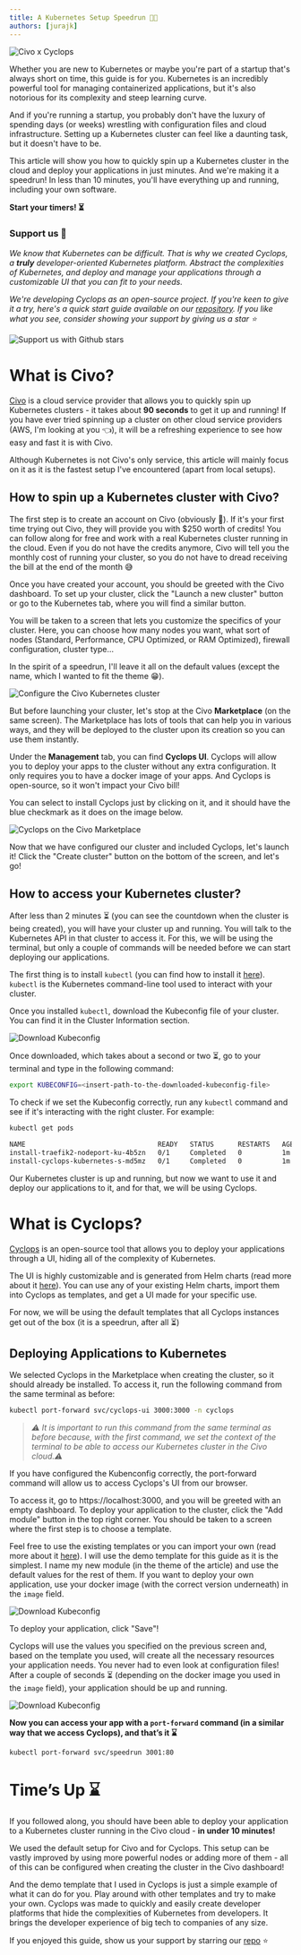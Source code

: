 ```yaml
---
title: A Kubernetes Setup Speedrun 🏃💨
authors: [jurajk]
---
```


![Civo x Cyclops](../../static/img/2024-09-17-civo-x-cyclops/cover.jpeg)

Whether you are new to Kubernetes or maybe you're part of a startup that's always short on time, this guide is for you. Kubernetes is an incredibly powerful tool for managing containerized applications, but it's also notorious for its complexity and steep learning curve.

And if you're running a startup, you probably don't have the luxury of spending days (or weeks) wrestling with configuration files and cloud infrastructure. Setting up a Kubernetes cluster can feel like a daunting task, but it doesn't have to be.

This article will show you how to quickly spin up a Kubernetes cluster in the cloud and deploy your applications in just minutes. And we're making it a speedrun! In less than 10 minutes, you'll have everything up and running, including your own software.

**Start your timers! ⏳**

### Support us 🙏

*We know that Kubernetes can be difficult. That is why we created Cyclops, a **truly** developer-oriented Kubernetes platform. Abstract the complexities of Kubernetes, and deploy and manage your applications through a customizable UI that you can fit to your needs.*

*We're developing Cyclops as an open-source project. If you're keen to give it a try, here's a quick start guide available on our [repository](https://github.com/cyclops-ui/cyclops). If you like what you see, consider showing your support by giving us a star ⭐*

![Support us with Github stars](../../static/img/github-stars.gif)

# What is Civo?

[Civo](https://www.civo.com/) is a cloud service provider that allows you to quickly spin up Kubernetes clusters - it takes about **90 seconds** to get it up and running! If you have ever tried spinning up a cluster on other cloud service providers (AWS, I'm looking at you 👈), it will be a refreshing experience to see how easy and fast it is with Civo.

Although Kubernetes is not Civo's only service, this article will mainly focus on it as it is the fastest setup I've encountered (apart from local setups).

## How to spin up a Kubernetes cluster with Civo?

The first step is to create an account on Civo (obviously 🫴). If it's your first time trying out Civo, they will provide you with $250 worth of credits! You can follow along for free and work with a real Kubernetes cluster running in the cloud. Even if you do not have the credits anymore, Civo will tell you the monthly cost of running your cluster, so you do not have to dread receiving the bill at the end of the month 😅

Once you have created your account, you should be greeted with the Civo dashboard. To set up your cluster, click the "Launch a new cluster" button or go to the Kubernetes tab, where you will find a similar button.

You will be taken to a screen that lets you customize the specifics of your cluster. Here, you can choose how many nodes you want, what sort of nodes (Standard, Performance, CPU Optimized, or RAM Optimized), firewall configuration, cluster type…

In the spirit of a speedrun, I'll leave it all on the default values (except the name, which I wanted to fit the theme 😁).

![Configure the Civo Kubernetes cluster](../../static/img/2024-09-17-civo-x-cyclops/configure-civo-cluster.png)

But before launching your cluster, let's stop at the Civo **Marketplace** (on the same screen). The Marketplace has lots of tools that can help you in various ways, and they will be deployed to the cluster upon its creation so you can use them instantly.

Under the **Management** tab, you can find **Cyclops UI**. Cyclops will allow you to deploy your apps to the cluster without any extra configuration. It only requires you to have a docker image of your apps. And Cyclops is open-source, so it won't impact your Civo bill!

You can select to install Cyclops just by clicking on it, and it should have the blue checkmark as it does on the image below.

![Cyclops on the Civo Marketplace](../../static/img/2024-09-17-civo-x-cyclops/civo-marketplace.png)

Now that we have configured our cluster and included Cyclops, let's launch it! Click the "Create cluster" button on the bottom of the screen, and let's go!

## How to access your Kubernetes cluster?

After less than 2 minutes ⏳ (you can see the countdown when the cluster is being created), you will have your cluster up and running. You will talk to the Kubernetes API in that cluster to access it. For this, we will be using the terminal, but only a couple of commands will be needed before we can start deploying our applications.

The first thing is to install `kubectl` (you can find how to install it [here](https://kubernetes.io/docs/tasks/tools/)). `kubectl` is the Kubernetes command-line tool used to interact with your cluster.

Once you installed `kubectl`, download the Kubeconfig file of your cluster. You can find it in the Cluster Information section.

![Download Kubeconfig](../../static/img/2024-09-17-civo-x-cyclops/download-kubeconfig.png)

Once downloaded, which takes about a second or two ⏳,  go to your terminal and type in the following command:

```bash
export KUBECONFIG=<insert-path-to-the-downloaded-kubeconfig-file>
```

To check if we set the Kubeconfig correctly, run any `kubectl` command and see if it's interacting with the right cluster. For example:

```bash
kubectl get pods

NAME                                 READY   STATUS      RESTARTS   AGE
install-traefik2-nodeport-ku-4b5zn   0/1     Completed   0          1m
install-cyclops-kubernetes-s-md5mz   0/1     Completed   0          1m
```

Our Kubernetes cluster is up and running, but now we want to use it and deploy our applications to it, and for that, we will be using Cyclops.

# What is Cyclops?

[Cyclops](https://github.com/cyclops-ui/cyclops) is an open-source tool that allows you to deploy your applications through a UI, hiding all of the complexity of Kubernetes.

The UI is highly customizable and is generated from Helm charts (read more about it [here](https://cyclops-ui.com/blog/2024/07/05/what-the-helm)). You can use any of your existing Helm charts, import them into Cyclops as templates, and get a UI made for your specific use.

For now, we will be using the default templates that all Cyclops instances get out of the box (it is a speedrun, after all ⏳)

## Deploying Applications to Kubernetes

We selected Cyclops in the Marketplace when creating the cluster, so it should already be installed. To access it, run the following command from the same terminal as before:

```bash
kubectl port-forward svc/cyclops-ui 3000:3000 -n cyclops
```

> *⚠️ It is important to run this command from the same terminal as before because, with the first command, we set the context of the terminal to be able to access our Kubernetes cluster in the Civo cloud.⚠️*
> 

If you have configured the Kubenconfig correctly, the port-forward command will allow us to access Cyclops's UI from our browser.

To access it, go to https://localhost:3000, and you will be greeted with an empty dashboard. To deploy your application to the cluster, click the "Add module" button in the top right corner.
You should be taken to a screen where the first step is to choose a template. 

Feel free to use the existing templates or you can import your own (read more about it [here](https://cyclops-ui.com/docs/templates/)). I will use the demo template for this guide as it is the simplest. I name my new module (in the theme of the article) and use the default values for the rest of them. If you want to deploy your own application, use your docker image (with the correct version underneath) in the `image` field.

![Download Kubeconfig](../../static/img/2024-09-17-civo-x-cyclops/cyclops-configure-module.png)

To deploy your application, click "Save"!

Cyclops will use the values you specified on the previous screen and, based on the template you used, will create all the necessary resources your application needs. You never had to even look at configuration files!
After a couple of seconds ⏳ (depending on the docker image you used in the `image` field), your application should be up and running.

![Download Kubeconfig](../../static/img/2024-09-17-civo-x-cyclops/cyclops-deployed-module.png)

**Now you can access your app with a `port-forward` command (in a similar way that we access Cyclops), and that’s it ⌛**

```bash
kubectl port-forward svc/speedrun 3001:80
```

# Time’s Up ⌛

If you followed along, you should have been able to deploy your application to a Kubernetes cluster running in the Civo cloud - **in under 10 minutes!**

We used the default setup for Civo and for Cyclops. This setup can be vastly improved by using more powerful nodes or adding more of them - all of this can be configured when creating the cluster in the Civo dashboard!

And the demo template that I used in Cyclops is just a simple example of what it can do for you. Play around with other templates and try to make your own. Cyclops was made to quickly and easily create developer platforms that hide the complexities of Kubernetes from developers. It brings the developer experience of big tech to companies of any size.

If you enjoyed this guide, show us your support by starring our [repo](https://github.com/cyclops-ui/cyclops) ⭐ 